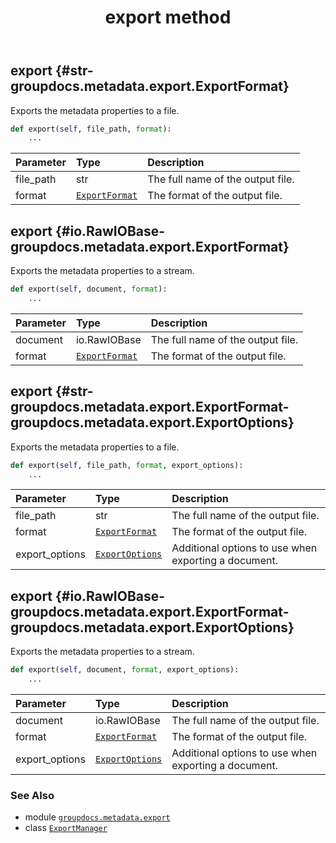﻿---
title: export method
second_title: GroupDocs.Metadata for Python via .NET API References
description: 
type: docs
url: /python-net/groupdocs.metadata.export/exportmanager/export/
is_root: false
weight: 20
---

## export {#str-groupdocs.metadata.export.ExportFormat}

Exports the metadata properties to a file.



```python
def export(self, file_path, format):
    ...
```


| Parameter | Type | Description |
| :- | :- | :- |
| file_path | str | The full name of the output file. |
| format | [`ExportFormat`](/metadata/python-net/groupdocs.metadata.export/exportformat) | The format of the output file. |


## export {#io.RawIOBase-groupdocs.metadata.export.ExportFormat}

Exports the metadata properties to a stream.



```python
def export(self, document, format):
    ...
```


| Parameter | Type | Description |
| :- | :- | :- |
| document | io.RawIOBase | The full name of the output file. |
| format | [`ExportFormat`](/metadata/python-net/groupdocs.metadata.export/exportformat) | The format of the output file. |


## export {#str-groupdocs.metadata.export.ExportFormat-groupdocs.metadata.export.ExportOptions}

Exports the metadata properties to a file.



```python
def export(self, file_path, format, export_options):
    ...
```


| Parameter | Type | Description |
| :- | :- | :- |
| file_path | str | The full name of the output file. |
| format | [`ExportFormat`](/metadata/python-net/groupdocs.metadata.export/exportformat) | The format of the output file. |
| export_options | [`ExportOptions`](/metadata/python-net/groupdocs.metadata.export/exportoptions) | Additional options to use when exporting a document. |


## export {#io.RawIOBase-groupdocs.metadata.export.ExportFormat-groupdocs.metadata.export.ExportOptions}

Exports the metadata properties to a stream.



```python
def export(self, document, format, export_options):
    ...
```


| Parameter | Type | Description |
| :- | :- | :- |
| document | io.RawIOBase | The full name of the output file. |
| format | [`ExportFormat`](/metadata/python-net/groupdocs.metadata.export/exportformat) | The format of the output file. |
| export_options | [`ExportOptions`](/metadata/python-net/groupdocs.metadata.export/exportoptions) | Additional options to use when exporting a document. |



### See Also
* module [`groupdocs.metadata.export`](../../)
* class [`ExportManager`](/metadata/python-net/groupdocs.metadata.export/exportmanager)
